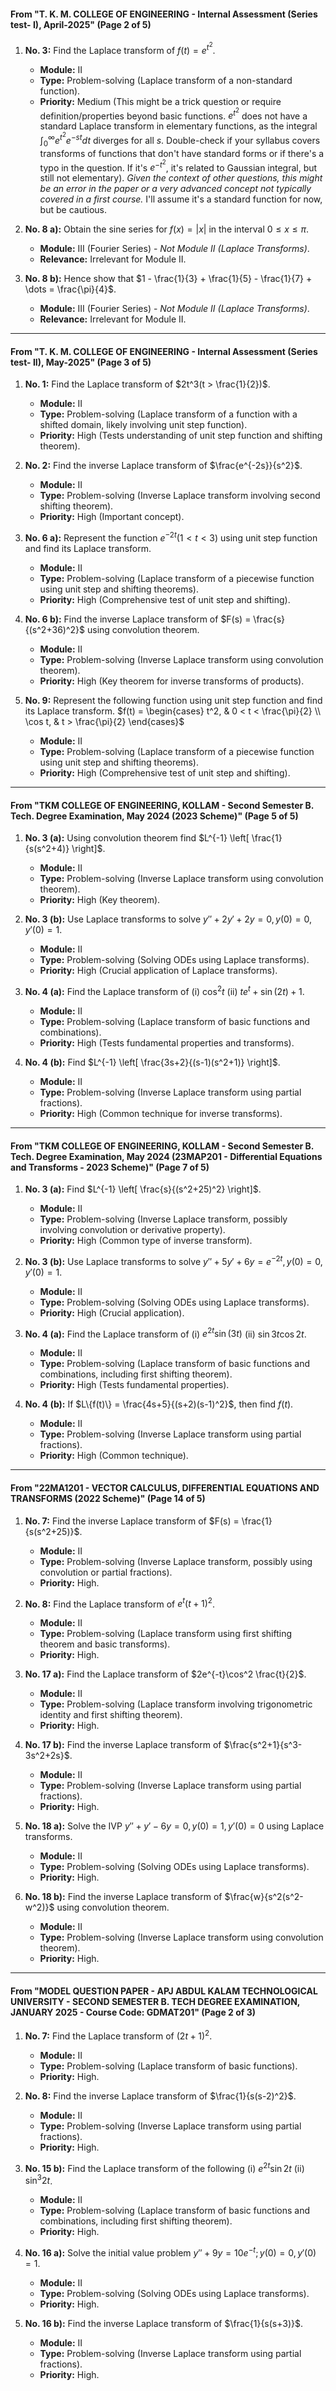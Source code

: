 #### From "T. K. M. COLLEGE OF ENGINEERING - Internal Assessment (Series test- I), April-2025" (Page 2 of 5)

1.  **No. 3:** Find the Laplace transform of $f(t) = e^{t^2}$.
    *   **Module:** II
    *   **Type:** Problem-solving (Laplace transform of a non-standard function).
    *   **Priority:** Medium (This might be a trick question or require definition/properties beyond basic functions. $e^{t^2}$ does not have a standard Laplace transform in elementary functions, as the integral $\int_0^\infty e^{t^2}e^{-st} dt$ diverges for all $s$. Double-check if your syllabus covers transforms of functions that don't have standard forms or if there's a typo in the question. If it's $e^{-t^2}$, it's related to Gaussian integral, but still not elementary). *Given the context of other questions, this might be an error in the paper or a very advanced concept not typically covered in a first course.* I'll assume it's a standard function for now, but be cautious.

2.  **No. 8 a):** Obtain the sine series for $f(x) = |x|$ in the interval $0 \le x \le \pi$.
    *   **Module:** III (Fourier Series) - *Not Module II (Laplace Transforms)*.
    *   **Relevance:** Irrelevant for Module II.

3.  **No. 8 b):** Hence show that $1 - \frac{1}{3} + \frac{1}{5} - \frac{1}{7} + \dots = \frac{\pi}{4}$.
    *   **Module:** III (Fourier Series) - *Not Module II (Laplace Transforms)*.
    *   **Relevance:** Irrelevant for Module II.

---

#### From "T. K. M. COLLEGE OF ENGINEERING - Internal Assessment (Series test- II), May-2025" (Page 3 of 5)

1.  **No. 1:** Find the Laplace transform of $2t^3(t > \frac{1}{2})$.
    *   **Module:** II
    *   **Type:** Problem-solving (Laplace transform of a function with a shifted domain, likely involving unit step function).
    *   **Priority:** High (Tests understanding of unit step function and shifting theorem).

2.  **No. 2:** Find the inverse Laplace transform of $\frac{e^{-2s}}{s^2}$.
    *   **Module:** II
    *   **Type:** Problem-solving (Inverse Laplace transform involving second shifting theorem).
    *   **Priority:** High (Important concept).

3.  **No. 6 a):** Represent the function $e^{-2t} (1 < t < 3)$ using unit step function and find its Laplace transform.
    *   **Module:** II
    *   **Type:** Problem-solving (Laplace transform of a piecewise function using unit step and shifting theorems).
    *   **Priority:** High (Comprehensive test of unit step and shifting).

4.  **No. 6 b):** Find the inverse Laplace transform of $F(s) = \frac{s}{(s^2+36)^2}$ using convolution theorem.
    *   **Module:** II
    *   **Type:** Problem-solving (Inverse Laplace transform using convolution theorem).
    *   **Priority:** High (Key theorem for inverse transforms of products).

5.  **No. 9:** Represent the following function using unit step function and find its Laplace transform.
    $f(t) = \begin{cases} t^2, & 0 < t < \frac{\pi}{2} \\ \cos t, & t > \frac{\pi}{2} \end{cases}$
    *   **Module:** II
    *   **Type:** Problem-solving (Laplace transform of a piecewise function using unit step and shifting theorems).
    *   **Priority:** High (Comprehensive test of unit step and shifting).

---

#### From "TKM COLLEGE OF ENGINEERING, KOLLAM - Second Semester B. Tech. Degree Examination, May 2024 (2023 Scheme)" (Page 5 of 5)

1.  **No. 3 (a):** Using convolution theorem find $L^{-1} \left[ \frac{1}{s(s^2+4)} \right]$.
    *   **Module:** II
    *   **Type:** Problem-solving (Inverse Laplace transform using convolution theorem).
    *   **Priority:** High (Key theorem).

2.  **No. 3 (b):** Use Laplace transforms to solve $y'' + 2y' + 2y = 0, y(0) = 0, y'(0) = 1$.
    *   **Module:** II
    *   **Type:** Problem-solving (Solving ODEs using Laplace transforms).
    *   **Priority:** High (Crucial application of Laplace transforms).

3.  **No. 4 (a):** Find the Laplace transform of (i) $\cos^2 t$ (ii) $te^t + \sin(2t) + 1$.
    *   **Module:** II
    *   **Type:** Problem-solving (Laplace transform of basic functions and combinations).
    *   **Priority:** High (Tests fundamental properties and transforms).

4.  **No. 4 (b):** Find $L^{-1} \left[ \frac{3s+2}{(s-1)(s^2+1)} \right]$.
    *   **Module:** II
    *   **Type:** Problem-solving (Inverse Laplace transform using partial fractions).
    *   **Priority:** High (Common technique for inverse transforms).

---

#### From "TKM COLLEGE OF ENGINEERING, KOLLAM - Second Semester B. Tech. Degree Examination, May 2024 (23MAP201 - Differential Equations and Transforms - 2023 Scheme)" (Page 7 of 5)

1.  **No. 3 (a):** Find $L^{-1} \left[ \frac{s}{(s^2+25)^2} \right]$.
    *   **Module:** II
    *   **Type:** Problem-solving (Inverse Laplace transform, possibly involving convolution or derivative property).
    *   **Priority:** High (Common type of inverse transform).

2.  **No. 3 (b):** Use Laplace transforms to solve $y'' + 5y' + 6y = e^{-2t}, y(0) = 0, y'(0) = 1$.
    *   **Module:** II
    *   **Type:** Problem-solving (Solving ODEs using Laplace transforms).
    *   **Priority:** High (Crucial application).

3.  **No. 4 (a):** Find the Laplace transform of (i) $e^{2t} \sin(3t)$ (ii) $\sin 3t \cos 2t$.
    *   **Module:** II
    *   **Type:** Problem-solving (Laplace transform of basic functions and combinations, including first shifting theorem).
    *   **Priority:** High (Tests fundamental properties).

4.  **No. 4 (b):** If $L\{f(t)\} = \frac{4s+5}{(s+2)(s-1)^2}$, then find $f(t)$.
    *   **Module:** II
    *   **Type:** Problem-solving (Inverse Laplace transform using partial fractions).
    *   **Priority:** High (Common technique).

---

#### From "22MA1201 - VECTOR CALCULUS, DIFFERENTIAL EQUATIONS AND TRANSFORMS (2022 Scheme)" (Page 14 of 5)

1.  **No. 7:** Find the inverse Laplace transform of $F(s) = \frac{1}{s(s^2+25)}$.
    *   **Module:** II
    *   **Type:** Problem-solving (Inverse Laplace transform, possibly using convolution or partial fractions).
    *   **Priority:** High.

2.  **No. 8:** Find the Laplace transform of $e^t(t+1)^2$.
    *   **Module:** II
    *   **Type:** Problem-solving (Laplace transform using first shifting theorem and basic transforms).
    *   **Priority:** High.

3.  **No. 17 a):** Find the Laplace transform of $2e^{-t}\cos^2 \frac{t}{2}$.
    *   **Module:** II
    *   **Type:** Problem-solving (Laplace transform involving trigonometric identity and first shifting theorem).
    *   **Priority:** High.

4.  **No. 17 b):** Find the inverse Laplace transform of $\frac{s^2+1}{s^3-3s^2+2s}$.
    *   **Module:** II
    *   **Type:** Problem-solving (Inverse Laplace transform using partial fractions).
    *   **Priority:** High.

5.  **No. 18 a):** Solve the IVP $y'' + y' - 6y = 0, y(0) = 1, y'(0) = 0$ using Laplace transforms.
    *   **Module:** II
    *   **Type:** Problem-solving (Solving ODEs using Laplace transforms).
    *   **Priority:** High.

6.  **No. 18 b):** Find the inverse Laplace transform of $\frac{w}{s^2(s^2-w^2)}$ using convolution theorem.
    *   **Module:** II
    *   **Type:** Problem-solving (Inverse Laplace transform using convolution theorem).
    *   **Priority:** High.

---

#### From "MODEL QUESTION PAPER - APJ ABDUL KALAM TECHNOLOGICAL UNIVERSITY - SECOND SEMESTER B. TECH DEGREE EXAMINATION, JANUARY 2025 - Course Code: GDMAT201" (Page 2 of 3)

1.  **No. 7:** Find the Laplace transform of $(2t+1)^2$.
    *   **Module:** II
    *   **Type:** Problem-solving (Laplace transform of basic functions).
    *   **Priority:** High.

2.  **No. 8:** Find the inverse Laplace transform of $\frac{1}{s(s-2)^2}$.
    *   **Module:** II
    *   **Type:** Problem-solving (Inverse Laplace transform using partial fractions).
    *   **Priority:** High.

3.  **No. 15 b):** Find the Laplace transform of the following (i) $e^{2t}\sin 2t$ (ii) $\sin^3 2t$.
    *   **Module:** II
    *   **Type:** Problem-solving (Laplace transform of basic functions and combinations, including first shifting theorem).
    *   **Priority:** High.

4.  **No. 16 a):** Solve the initial value problem $y'' + 9y = 10e^{-t}; y(0) = 0, y'(0) = 1$.
    *   **Module:** II
    *   **Type:** Problem-solving (Solving ODEs using Laplace transforms).
    *   **Priority:** High.

5.  **No. 16 b):** Find the inverse Laplace transform of $\frac{1}{s(s+3)}$.
    *   **Module:** II
    *   **Type:** Problem-solving (Inverse Laplace transform using partial fractions).
    *   **Priority:** High.
